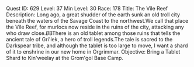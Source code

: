 Quest ID: 629
Level: 37
Min Level: 30
Race: 178
Title: The Vile Reef
Description: Long ago, a great shudder of the earth sunk an old troll city beneath the waters of the Savage Coast to the northwest.We call that place the Vile Reef, for murlocs now reside in the ruins of the city, attacking any who draw close.$B$BThere is an old tablet among those ruins that tells the ancient tale of Gri'lek, a hero of troll legends.The tale is sacred to the Darkspear tribe, and although the tablet is too large to move, I want a shard of it to enshrine in our new home in Orgrimmar.
Objective: Bring a Tablet Shard to Kin'weelay at the Grom'gol Base Camp.
